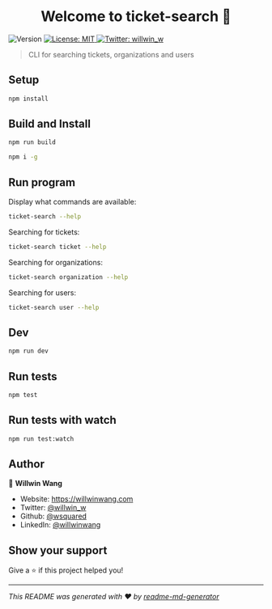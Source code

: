 <h1 align="center">Welcome to ticket-search 👋</h1>
<p>
  <img alt="Version" src="https://img.shields.io/badge/version-1.0.0-blue.svg?cacheSeconds=2592000" />
  <a href="#" target="_blank">
    <img alt="License: MIT" src="https://img.shields.io/badge/License-MIT-yellow.svg" />
  </a>
  <a href="https://twitter.com/willwin_w" target="_blank">
    <img alt="Twitter: willwin_w" src="https://img.shields.io/twitter/follow/willwin_w.svg?style=social" />
  </a>
</p>

> CLI for searching tickets, organizations and users

## Setup

```sh
npm install
```

## Build and Install

```sh
npm run build

npm i -g
```

## Run program

Display what commands are available:

```sh
ticket-search --help
```

Searching for tickets:

```sh
ticket-search ticket --help
```

Searching for organizations:

```sh
ticket-search organization --help
```

Searching for users:

```sh
ticket-search user --help
```

## Dev

```sh
npm run dev
```

## Run tests

```sh
npm test
```

## Run tests with watch

```sh
npm run test:watch
```

## Author

👤 **Willwin Wang**

* Website: https://willwinwang.com
* Twitter: [@willwin\_w](https://twitter.com/willwin_w)
* Github: [@wsquared](https://github.com/wsquared)
* LinkedIn: [@willwinwang](https://linkedin.com/in/willwinwang)

## Show your support

Give a ⭐️ if this project helped you!

***
_This README was generated with ❤️ by [readme-md-generator](https://github.com/kefranabg/readme-md-generator)_
